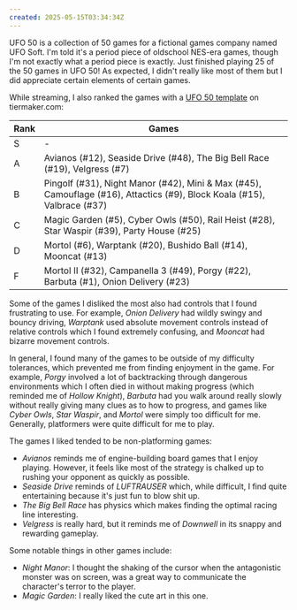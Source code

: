 ```yaml
---
created: 2025-05-15T03:34:34Z
---
```


UFO 50 is a collection of 50 games for a fictional games company named UFO Soft. I'm told it's a period piece of oldschool NES-era games, though I'm not exactly what a period piece is exactly. Just finished playing 25 of the 50 games in UFO 50! As expected, I didn't really like most of them but I did appreciate certain elements of certain games.

While streaming, I also ranked the games with a [UFO 50 template](https://tiermaker.com/create/ufo-50-games-17204939) on tiermaker.com:

| Rank | Games |
|------|-------|
| S | - |
| A | Avianos (#12), Seaside Drive (#48), The Big Bell Race (#19), Velgress (#7) |
| B | Pingolf (#31), Night Manor (#42), Mini & Max (#45), Camouflage (#16), Attactics (#9), Block Koala (#15), Valbrace (#37) |
| C | Magic Garden (#5), Cyber Owls (#50), Rail Heist (#28), Star Waspir (#39), Party House (#25) |
| D | Mortol (#6), Warptank (#20), Bushido Ball (#14), Mooncat (#13) |
| F | Mortol II (#32), Campanella 3 (#49), Porgy (#22), Barbuta (#1), Onion Delivery (#23) |

Some of the games I disliked the most also had controls that I found frustrating to use. For example, *Onion Delivery* had wildly swingy and bouncy driving, *Warptank* used absolute movement controls instead of relative controls which I found extremely confusing, and *Mooncat* had bizarre movement controls.

In general, I found many of the games to be outside of my difficulty tolerances, which prevented me from finding enjoyment in the game. For example, *Porgy* involved a lot of backtracking through dangerous environments which I often died in without making progress (which reminded me of *Hollow Knight*), *Barbuta* had you walk around really slowly without really giving many clues as to how to progress, and games like *Cyber Owls*, *Star Waspir*, and *Mortol* were simply too difficult for me. Generally, platformers were quite difficult for me to play.

The games I liked tended to be non-platforming games:
- *Avianos* reminds me of engine-building board games that I enjoy playing. However, it feels like most of the strategy is chalked up to rushing your opponent as quickly as possible.
- *Seaside Drive* reminds of *LUFTRAUSER* which, while difficult, I find quite entertaining because it's just fun to blow shit up.
- *The Big Bell Race* has physics which makes finding the optimal racing line interesting.
- *Velgress* is really hard, but it reminds me of *Downwell* in its snappy and rewarding gameplay.

Some notable things in other games include:
- *Night Manor*: I thought the shaking of the cursor when the antagonistic monster was on screen, was a great way to communicate the character's terror to the player.
- *Magic Garden*: I really liked the cute art in this one.

